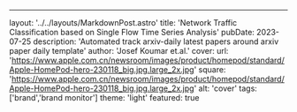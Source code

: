 ---layout: '../../layouts/MarkdownPost.astro'title: 'Network Traffic Classification based on Single Flow Time Series Analysis'pubDate: 2023-07-25description: 'Automated track arxiv-daily latest papers around arxiv paper daily template'author: 'Josef Koumar et.al.'cover:    url: 'https://www.apple.com.cn/newsroom/images/product/homepod/standard/Apple-HomePod-hero-230118_big.jpg.large_2x.jpg'    square: 'https://www.apple.com.cn/newsroom/images/product/homepod/standard/Apple-HomePod-hero-230118_big.jpg.large_2x.jpg'    alt: 'cover'tags: ['brand','brand monitor']theme: 'light'featured: true